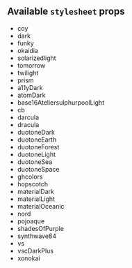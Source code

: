 ## Available `stylesheet` props 
* coy
* dark
* funky
* okaidia
* solarizedlight
* tomorrow
* twilight
* prism
* a11yDark
* atomDark
* base16AteliersulphurpoolLight
* cb
* darcula
* dracula
* duotoneDark
* duotoneEarth
* duotoneForest
* duotoneLight
* duotoneSea
* duotoneSpace
* ghcolors
* hopscotch
* materialDark
* materialLight
* materialOceanic
* nord
* pojoaque
* shadesOfPurple
* synthwave84
* vs
* vscDarkPlus
* xonokai